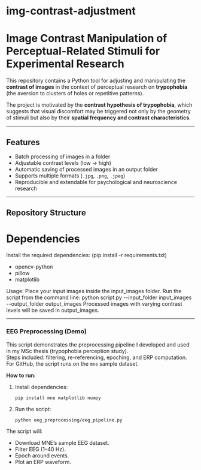 # img-contrast-adjustment
# Image Contrast Manipulation of Perceptual-Related Stimuli for Experimental Research


This repository contains a Python tool for adjusting and manipulating the **contrast of images** in the context of perceptual research on **trypophobia** (the aversion to clusters of holes or repetitive patterns).

The project is motivated by the **contrast hypothesis of trypophobia**, which suggests that visual discomfort may be triggered not only by the geometry of stimuli but also by their **spatial frequency and contrast characteristics**.

---

## Features
- Batch processing of images in a folder  
- Adjustable contrast levels (low → high)  
- Automatic saving of processed images in an output folder  
- Supports multiple formats (`.jpg`, `.png`, `.jpeg`)  
- Reproducible and extendable for psychological and neuroscience research  

---

## Repository Structure

# Dependencies

Install the required dependencies: (pip install -r requirements.txt)

- opencv-python
- pillow
- matplotlib

Usage:
Place your input images inside the input_images folder.
Run the script from the command line:
python script.py --input_folder input_images --output_folder output_images
Processed images with varying contrast levels will be saved in output_images.

---

### EEG Preprocessing (Demo)

This script demonstrates the preprocessing pipeline I developed and used in my MSc thesis (trypophobia perception study).  
Steps included: filtering, re-referencing, epoching, and ERP computation.  
For GitHub, the script runs on the `mne` sample dataset.

**How to run:**
1. Install dependencies:
   ```
   pip install mne matplotlib numpy
   ```
2. Run the script:
   ```
   python eeg_preprocessing/eeg_pipeline.py
   ```

The script will:
- Download MNE’s sample EEG dataset.
- Filter EEG (1–40 Hz).
- Epoch around events.
- Plot an ERP waveform.
